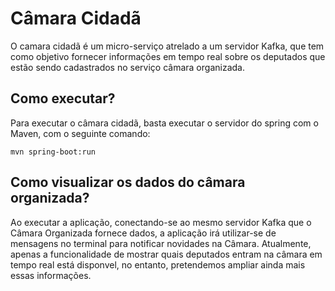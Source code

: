 # Câmara Cidadã

O camara cidadã é um micro-serviço atrelado a um servidor Kafka, que tem como objetivo fornecer informações em tempo real sobre os deputados que estão sendo cadastrados no serviço câmara organizada.


## Como executar?

Para executar o câmara cidadã, basta executar o servidor do spring com o Maven, com o seguinte comando:

```
mvn spring-boot:run
```

## Como visualizar os dados do câmara organizada?

Ao executar a aplicação, conectando-se ao mesmo servidor Kafka que o Câmara Organizada fornece dados, a aplicação irá utilizar-se de mensagens no terminal para notificar novidades na Câmara. Atualmente, apenas a funcionalidade de mostrar quais deputados entram na câmara em tempo real está disponvel, no entanto, pretendemos ampliar ainda mais essas informações.
